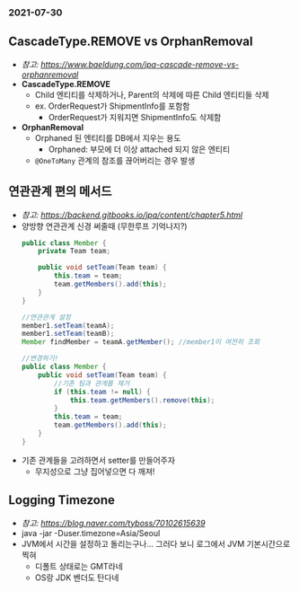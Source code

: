 ### 2021-07-30

## CascadeType.REMOVE vs OrphanRemoval
- *참고: https://www.baeldung.com/jpa-cascade-remove-vs-orphanremoval*
- **CascadeType.REMOVE**
    - Child 엔티티를 삭제하거나, Parent의 삭제에 따른 Child 엔티티들 삭제
    - ex. OrderRequest가 ShipmentInfo를 포함함
        - OrderRequest가 지워지면 ShipmentInfo도 삭제함
- **OrphanRemoval**
    - Orphaned 된 엔티티를 DB에서 지우는 용도
        - Orphaned: 부모에 더 이상 attached 되지 않은 엔티티
    - `@OneToMany` 관계의 참조를 끊어버리는 경우 발생

## 연관관계 편의 메서드
- *참고: https://backend.gitbooks.io/jpa/content/chapter5.html*
- 양방향 연관관계 신경 써줄때 (무한루프 기억나지?)
    ```java
    public class Member {
        private Team team;
    
        public void setTeam(Team team) {
            this.team = team;
            team.getMembers().add(this);
        }
    }
    
    //연관관계 설정
    member1.setTeam(teamA);
    member1.setTeam(teamB);
    Member findMember = teamA.getMember(); //member1이 여전히 조회
    
    //변경하기!
    public class Member {
        public void setTeam(Team team) {
            //기존 팀과 관계를 제거
            if (this.team != null) {
                this.team.getMembers().remove(this);
            }
            this.team = team;
            team.getMembers().add(this);
        }
    }
    ```
- 기존 관계들을 고려하면서 setter를 만들어주자
    - 무지성으로 그냥 집어넣으면 다 깨져!

## Logging Timezone
- *참고: https://blog.naver.com/tyboss/70102615639*
- java -jar -Duser.timezone=Asia/Seoul 
- JVM에서 시간을 설정하고 돌리는구나... 그러다 보니 로그에서 JVM 기본시간으로 찍혀
    - 디폴트 상태로는 GMT라네 
    - OS랑 JDK 벤더도 탄다네